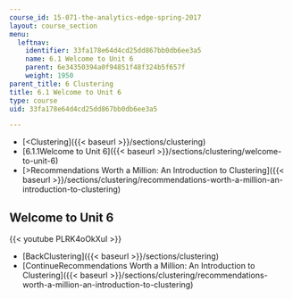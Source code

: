 ```yaml
---
course_id: 15-071-the-analytics-edge-spring-2017
layout: course_section
menu:
  leftnav:
    identifier: 33fa178e64d4cd25dd867bb0db6ee3a5
    name: 6.1 Welcome to Unit 6
    parent: 6e34350394a0f94851f48f324b5f657f
    weight: 1950
parent_title: 6 Clustering
title: 6.1 Welcome to Unit 6
type: course
uid: 33fa178e64d4cd25dd867bb0db6ee3a5

---
```


*   [<Clustering]({{< baseurl >}}/sections/clustering)
*   [6.1.1Welcome to Unit 6]({{< baseurl >}}/sections/clustering/welcome-to-unit-6)
*   [\>Recommendations Worth a Million: An Introduction to Clustering]({{< baseurl >}}/sections/clustering/recommendations-worth-a-million-an-introduction-to-clustering)

Welcome to Unit 6
-----------------

{{< youtube PLRK4oOkXuI >}}

*   [BackClustering]({{< baseurl >}}/sections/clustering)
*   [ContinueRecommendations Worth a Million: An Introduction to Clustering]({{< baseurl >}}/sections/clustering/recommendations-worth-a-million-an-introduction-to-clustering)